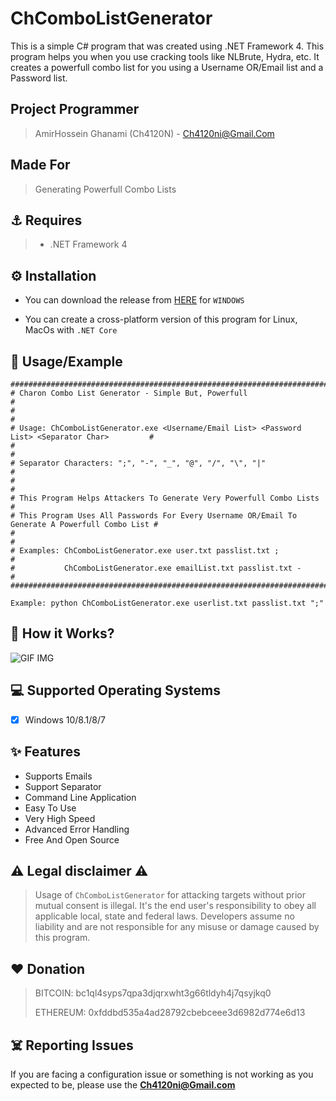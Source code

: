 # ChComboListGenerator
This is a simple C# program that was created using .NET Framework 4. This program helps you when you use cracking tools like NLBrute, Hydra, etc. It creates a powerfull combo list for you using a Username OR/Email list and a Password list.

## Project Programmer
> AmirHossein Ghanami (Ch4120N) - Ch4120ni@Gmail.Com

## Made For
> Generating Powerfull Combo Lists

## ⚓ Requires
> - .NET Framework 4

## ⚙️ Installation

- You can download the release from [HERE](https://github.com/Ch4120N/ChComboListGenerator/releases/) for `WINDOWS`

- You can create a cross-platform version of this program for Linux, MacOs with `.NET Core`

<!-- ```bash
apt update
apt install python git -y
git clone https://github.com/Ch4120N/ChComboGenerator
cd ChComboGenerator
python ChComboGenerator.py
```

### Single line installation
```bash
apt update && apt install python git -y && git clone https://github.com/Ch4120N/ChComboGenerator && && cd ChComboGenerator && python ChComboGenerator.py
``` -->

## 📑 Usage/Example

```
##################################################################################################
# Charon Combo List Generator - Simple But, Powerfull                                            #
#                                                                                                #
# Usage: ChComboListGenerator.exe <Username/Email List> <Password List> <Separator Char>         #
#                                                                                                #
# Separator Characters: ";", "-", "_", "@", "/", "\", "|"                                        #
#                                                                                                #
# This Program Helps Attackers To Generate Very Powerfull Combo Lists                            #
# This Program Uses All Passwords For Every Username OR/Email To Generate A Powerfull Combo List #
#                                                                                                #
# Examples: ChComboListGenerator.exe user.txt passlist.txt ;                                     #
#           ChComboListGenerator.exe emailList.txt passlist.txt -                                #
##################################################################################################
```

```
Example: python ChComboListGenerator.exe userlist.txt passlist.txt ";"
```

## 📝️ How it Works?

<img src="./img.gif" alt="GIF IMG"/>

## 💻 Supported Operating Systems
- [X] Windows 10/8.1/8/7

## ✨ Features

* Supports Emails
* Support Separator
* Command Line Application
* Easy To Use
* Very High Speed
* Advanced Error Handling
* Free And Open Source

## ⚠️ Legal disclaimer ⚠️
> Usage of `ChComboListGenerator` for attacking targets without prior mutual consent is illegal. It's the end user's responsibility to obey all applicable local, state and federal laws. Developers assume no liability and are not responsible for any misuse or damage caused by this program.

## ❤️ Donation 
> BITCOIN:   bc1ql4syps7qpa3djqrxwht3g66tldyh4j7qsyjkq0
> 
> ETHEREUM:  0xfddbd535a4ad28792cbebceee3d6982d774e6d13

## ☠️ Reporting Issues

If you are facing a configuration issue or something is not working as you expected to be, please use the **Ch4120ni@Gmail.com**

